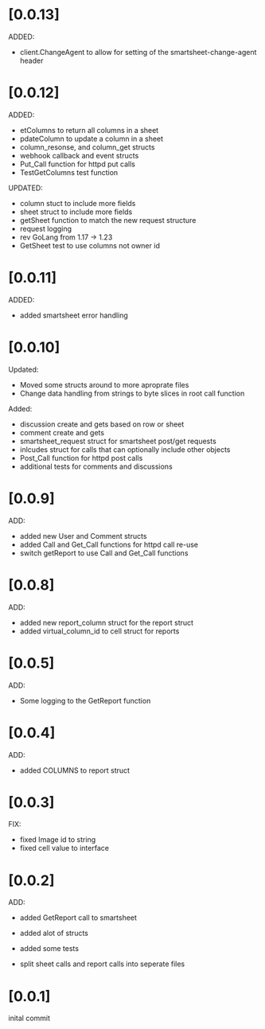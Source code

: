 # [0.0.13]
ADDED:
 - client.ChangeAgent to allow for setting of the smartsheet-change-agent header

# [0.0.12]
ADDED:
 - etColumns to return all columns in a sheet
 - pdateColumn to update a column in a sheet
 - column_resonse, and column_get structs
 - webhook callback and event structs
 - Put_Call function for httpd put calls
 - TestGetColumns test function

UPDATED:
 - column stuct to include more fields
 - sheet struct to include more fields
 - getSheet function to match the new request structure
 - request logging
 - rev GoLang from 1.17 -> 1.23
 - GetSheet test to use columns not owner id

# [0.0.11]
ADDED:
 - added smartsheet error handling

# [0.0.10]
Updated:
 - Moved some structs around to more aproprate files
 - Change data handling from strings to byte slices in root call function

Added:
 - discussion create and gets based on row or sheet
 - comment create and gets
 - smartsheet_request struct for smartsheet post/get requests
 - inlcudes struct for calls that can optionally include other objects
 - Post_Call function for httpd post calls
 - additional tests for comments and discussions

# [0.0.9]
ADD:
 - added new User and Comment structs
 - added Call and Get_Call functions for httpd call re-use
 - switch getReport to use Call and Get_Call functions

# [0.0.8]
ADD:
 - added new report_column struct for the report struct
 - added virtual_column_id to cell struct for reports

# [0.0.5]
ADD:
 - Some logging to the GetReport function

# [0.0.4]
ADD:
 - added COLUMNS to report struct

# [0.0.3]
FIX:
- fixed Image id to string
- fixed cell value to interface

# [0.0.2]

ADD:

- added GetReport call to smartsheet

- added alot of structs

- added some tests

- split sheet calls and report calls into seperate files

# [0.0.1]
inital commit

